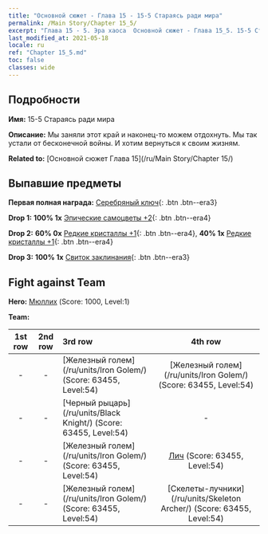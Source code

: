```yaml
---
title: "Основной сюжет - Глава 15 - 15-5 Стараясь ради мира"
permalink: /Main Story/Chapter 15_5/
excerpt: "Глава 15 - 5. Эра хаоса  Основной сюжет - Глава 15_5. 15-5 Стараясь ради мира"
last_modified_at: 2021-05-18
locale: ru
ref: "Chapter 15_5.md"
toc: false
classes: wide
---
```


## Подробности

 **Имя:** 15-5 Стараясь ради мира

 **Описание:** Мы заняли этот край и наконец-то можем отдохнуть. Мы так устали от бесконечной войны. И хотим вернуться к своим жизням.

 **Related to:** [Основной сюжет Глава 15](/ru/Main Story/Chapter 15/)

## Выпавшие предметы

 **Первая полная награда:** [Серебряный ключ](/ItemsRU/con_693/){: .btn .btn--era3}

 **Drop 1:** **100% 1x** [Эпические самоцветы +2](/ItemsRU/mat_51/){: .btn .btn--era4}

 **Drop 2:** **60% 0x** [Редкие кристаллы +1](/ItemsRU/mat_45/){: .btn .btn--era4}, **40% 1x** [Редкие кристаллы +1](/ItemsRU/mat_45/){: .btn .btn--era4}

 **Drop 3:** **100% 1x** [Свиток заклинания](/ItemsRU/con_694/){: .btn .btn--era3}


## Fight against Team
 **Hero:** [Мюллих](/ru/heroes/Mullich/) (Score: 1000, Level:1)

 **Team:**


  | 1st row | 2nd row | 3rd row | 4th row |
  |:----:|:----:|:----|:----:|
  | - | - | [Железный голем](/ru/units/Iron Golem/) (Score: 63455, Level:54)  | [Железный голем](/ru/units/Iron Golem/) (Score: 63455, Level:54)  |
  | - | - | [Черный рыцарь](/ru/units/Black Knight/) (Score: 63455, Level:54)  | - |
  | - | - | [Железный голем](/ru/units/Iron Golem/) (Score: 63455, Level:54)  | [Лич](/ru/units/Lich/) (Score: 63455, Level:54)  |
  | - | - | [Железный голем](/ru/units/Iron Golem/) (Score: 63455, Level:54)  | [Скелеты-лучники](/ru/units/Skeleton Archer/) (Score: 63455, Level:54)  |


